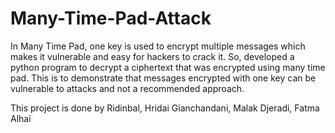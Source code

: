 # Many-Time-Pad-Attack

In Many Time Pad, one key is used to encrypt multiple messages which makes it vulnerable and easy for hackers to crack it.
So, developed a python program to decrypt a ciphertext that was encrypted using many time pad. 
This is to demonstrate that messages encrypted with one key can be vulnerable to attacks and not a recommended approach.

This project is done by Ridinbal, Hridai Gianchandani, Malak Djeradi, Fatma Alhai
